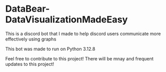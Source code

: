 # DataBear-DataVisualizationMadeEasy
 This is a discord bot that I made to help discord users communicate more effectively using graphs

 This bot was made to run on Python 3.12.8

 Feel free to contribute to this project! There will be mnay and frequent updates to this project!
